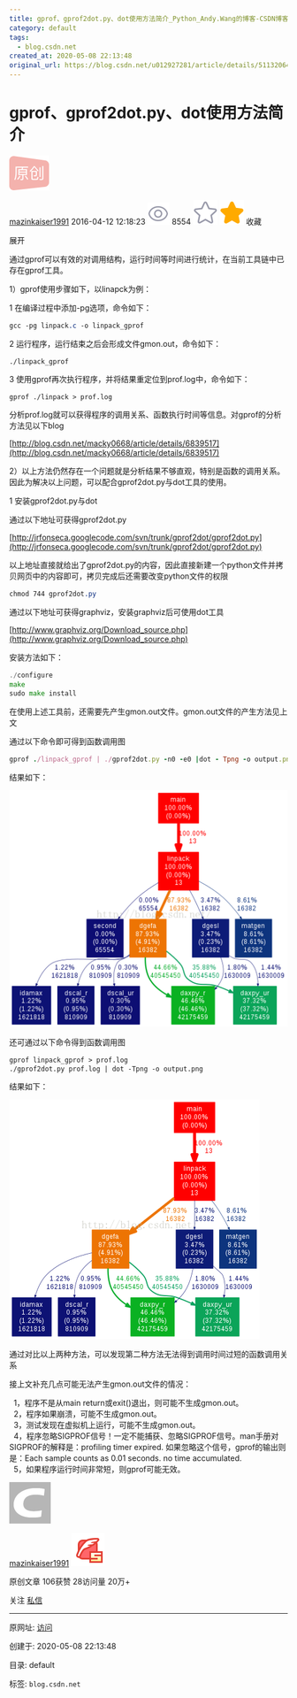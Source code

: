```yaml
---
title: gprof、gprof2dot.py、dot使用方法简介_Python_Andy.Wang的博客-CSDN博客
category: default
tags: 
  - blog.csdn.net
created_at: 2020-05-08 22:13:48
original_url: https://blog.csdn.net/u012927281/article/details/51132064
---
```


# gprof、gprof2dot.py、dot使用方法简介

![](assets/1588947228-f79882c200644842455bdaffffa12b14.png)  

[mazinkaiser1991](https://me.csdn.net/u012927281) 2016-04-12 12:18:23 ![](assets/1588947228-4b4b8d4273e2a4c6a7e1dab33d22e30a.png) 8554 ![](assets/1588947228-d5e50e4ae956617ae79565ca116f0649.png) ![](assets/1588947228-31afcb93fc89e33a507cb81d1c642bfd.png) 收藏 

展开

通过gprof可以有效的对调用结构，运行时间等时间进行统计，在当前工具链中已存在gprof工具。

1）gprof使用步骤如下，以linapck为例：

1 在编译过程中添加-pg选项，命令如下：

```css
gcc -pg linpack.c -o linpack_gprof
```

  
2 运行程序，运行结束之后会形成文件gmon.out，命令如下：

```undefined
./linpack_gprof
```

  
3 使用gprof再次执行程序，并将结果重定位到prof.log中，命令如下：

```vbscript
gprof ./linpack > prof.log
```

  
分析prof.log就可以获得程序的调用关系、函数执行时间等信息。对gprof的分析方法见以下blog

[http://blog.csdn.net/macky0668/article/details/6839517](http://blog.csdn.net/macky0668/article/details/6839517)  

  

2）以上方法仍然存在一个问题就是分析结果不够直观，特别是函数的调用关系。因此为解决以上问题，可以配合gprof2dot.py与dot工具的使用。

1 安装gprof2dot.py与dot

通过以下地址可获得gprof2dot.py

[http://jrfonseca.googlecode.com/svn/trunk/gprof2dot/gprof2dot.py](http://jrfonseca.googlecode.com/svn/trunk/gprof2dot/gprof2dot.py)

以上地址直接就给出了gprof2dot.py的内容，因此直接新建一个python文件并拷贝网页中的内容即可，拷贝完成后还需要改变python文件的权限

```css
chmod 744 gprof2dot.py
```

  

通过以下地址可获得graphviz，安装graphviz后可使用dot工具

[http://www.graphviz.org/Download_source.php](http://www.graphviz.org/Download_source.php)

安装方法如下：

```go
./configure
make
sudo make install
```

  
在使用上述工具前，还需要先产生gmon.out文件。gmon.out文件的产生方法见上文

通过以下命令即可得到函数调用图

```ruby
gprof ./linpack_gprof | ./gprof2dot.py -n0 -e0 |dot - Tpng -o output.png
```

结果如下：

![](assets/1588947228-8d7dacd549de3bb6be6a23bf5099ef11.png)  

还可通过以下命令得到函数调用图

```vbscript
gprof linpack_gprof > prof.log
./gprof2dot.py prof.log | dot -Tpng -o output.png
```

结果如下：

![](assets/1588947228-46a230928d8e811efc6349e5789af6a0.png)  

  

通过对比以上两种方法，可以发现第二种方法无法得到调用时间过短的函数调用关系

  

接上文补充几点可能无法产生gmon.out文件的情况：

  1，程序不是从main return或exit()退出，则可能不生成gmon.out。  
  2，程序如果崩溃，可能不生成gmon.out。  
  3，测试发现在虚拟机上运行，可能不生成gmon.out。  
  4，程序忽略SIGPROF信号！一定不能捕获、忽略SIGPROF信号。man手册对SIGPROF的解释是：profiling timer expired. 如果忽略这个信号，gprof的输出则是：Each sample counts as 0.01 seconds. no time accumulated.  
  5，如果程序运行时间非常短，则gprof可能无效。

[![](assets/1588947228-32312a2d557ace437a7a55fce2874e93.gif)](https://blog.csdn.net/u012927281)

[mazinkaiser1991](https://blog.csdn.net/u012927281) ![](assets/1588947228-cddf742077a131a196d46692dbb047e2.png)

原创文章 106获赞 28访问量 20万+

关注 [私信](https://im.csdn.net/im/main.html?userName=u012927281)

---------------------------------------------------


原网址: [访问](https://blog.csdn.net/u012927281/article/details/51132064)

创建于: 2020-05-08 22:13:48

目录: default

标签: `blog.csdn.net`

